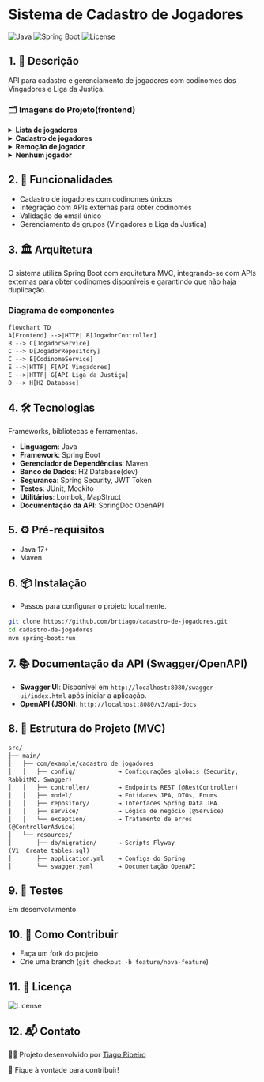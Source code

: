 # Sistema de Cadastro de Jogadores
<p align="left">
  <img src="https://img.shields.io/badge/Java-17-blue" alt="Java"/>
  <img src="https://img.shields.io/badge/Spring%20Boot-3.x-green" alt="Spring Boot"/>
  <img src="https://img.shields.io/badge/license-MIT-orange" alt="License"/>
</p>

## 1. 📝 Descrição
API para cadastro e gerenciamento de jogadores com codinomes dos Vingadores e Liga da Justiça.

### 🗂️ Imagens do Projeto(frontend)

<details>
    <summary><b>Lista de jogadores</b></summary>
    <img src="./src/main/resources/desafio/referencias/lista_jogadores.png" alt="Lista de jogadores" height="600">
</details>
<details>
    <summary><b>Cadastro de jogadores</b></summary>
    <img src="./src/main/resources/desafio/referencias/tela_jogador.png" alt="Cadastro de jogador" height="600">
</details>
<details>
    <summary><b>Remoção de jogador</b></summary>
    <img src="./src/main/resources/desafio/referencias/excluindo.png" alt="Remoção de jogador" height="600">
</details>
<details>
    <summary><b>Nenhum jogador</b></summary>
    <img src="./src/main/resources/desafio/referencias/nenhum_jogador.png" alt="Nenhum jogador" height="600">
</details>

## 2. 🚀 Funcionalidades
* Cadastro de jogadores com codinomes únicos
* Integração com APIs externas para obter codinomes
* Validação de email único
* Gerenciamento de grupos (Vingadores e Liga da Justiça)

## 3. 🏛️ Arquitetura

O sistema utiliza Spring Boot com arquitetura MVC, integrando-se com APIs externas para obter codinomes 
disponíveis e garantindo que não haja duplicação.

### Diagrama de componentes
```mermaid 
flowchart TD
A[Frontend] -->|HTTP| B[JogadorController]
B --> C[JogadorService]
C --> D[JogadorRepository]
C --> E[CodinomeService]
E -->|HTTP| F[API Vingadores]
E -->|HTTP| G[API Liga da Justiça]
D --> H[H2 Database]
```




## 4. 🛠️ Tecnologias

Frameworks, bibliotecas e ferramentas.
- **Linguagem**: Java
- **Framework**: Spring Boot
- **Gerenciador de Dependências**: Maven
- **Banco de Dados**: H2 Database(dev)
- **Segurança**: Spring Security, JWT Token
- **Testes**: JUnit, Mockito
- **Utilitários**: Lombok, MapStruct
- **Documentação da API**: SpringDoc OpenAPI

## 5. ⚙️ Pré-requisitos

* Java 17+
* Maven

## 6. 📦 Instalação
* Passos para configurar o projeto localmente.
```bash
git clone https://github.com/brtiago/cadastro-de-jogadores.git  
cd cadastro-de-jogadores  
mvn spring-boot:run
```

## 7. 📚 Documentação da API (Swagger/OpenAPI)
- **Swagger UI**: Disponível em `http://localhost:8080/swagger-ui/index.html` após iniciar a aplicação.
- **OpenAPI (JSON)**: `http://localhost:8080/v3/api-docs`

## 8. 📂 Estrutura do Projeto (MVC)

``` plaintext
src/
├── main/
│   ├── com/example/cadastro_de_jogadores
│   │   ├── config/            → Configurações globais (Security, RabbitMQ, Swagger)
│   │   ├── controller/        → Endpoints REST (@RestController)
│   │   ├── model/             → Entidades JPA, DTOs, Enums
│   │   ├── repository/        → Interfaces Spring Data JPA
│   │   ├── service/           → Lógica de negócio (@Service)
│   │   └── exception/         → Tratamento de erros (@ControllerAdvice)
│   └── resources/
│       ├── db/migration/      → Scripts Flyway (V1__Create_tables.sql)
│       ├── application.yml    → Configs do Spring
│       └── swagger.yaml       → Documentação OpenAPI
```

## 9. 🧪 Testes
Em desenvolvimento

## 10. 🤝 Como Contribuir
* Faça um fork do projeto
* Crie uma branch (`git checkout -b feature/nova-feature`)

## 11. 📄 Licença
![License](https://img.shields.io/badge/license-MIT-orange)

## 12. 📬 Contato
👩‍💻 Projeto desenvolvido por [Tiago Ribeiro](https://www.linkedin.com/in/tgribeiro/)

🤝 Fique à vontade para contribuir!